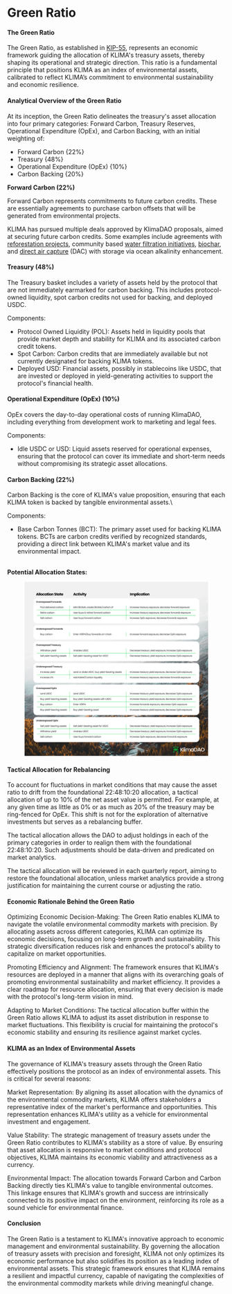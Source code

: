 # Green Ratio

#### The Green Ratio

The Green Ratio, as established in [KIP-55](https://forum.klimadao.finance/d/293-kip-55-the-green-ratio), represents an economic framework guiding the allocation of KLIMA's treasury assets, thereby shaping its operational and strategic direction. This ratio is a fundamental principle that positions KLIMA as an index of environmental assets, calibrated to reflect KLIMA’s commitment to environmental sustainability and economic resilience.

#### Analytical Overview of the Green Ratio

At its inception, the Green Ratio delineates the treasury's asset allocation into four primary categories: Forward Carbon, Treasury Reserves, Operational Expenditure (OpEx), and Carbon Backing, with an initial weighting of:

* Forward Carbon {22%\}
* Treasury {48%\}
* Operational Expenditure (OpEx) {10%\}
* Carbon Backing {20%\}

**Forward Carbon (22%)**

Forward Carbon represents commitments to future carbon credits. These are essentially agreements to purchase carbon offsets that will be generated from environmental projects.

KLIMA has pursued multiple deals approved by KlimaDAO proposals, aimed at securing future carbon credits. Some examples include agreements with [reforestation projects](https://forum.klimadao.finance/d/288-kip-51-gro-foundation-arr-project-funding), community based [water filtration initiatives](https://forum.klimadao.finance/d/289-kip-52-iot-ai-ml-on-blockchain-water-filtration-high-quality-project-kip), [biochar](https://forum.klimadao.finance/d/311-kip-58-puro-biochar-sky-east-invest-ltd-klimadao), and [direct air capture](https://forum.klimadao.finance/d/246-kip-41-aither-limenet-mineral-ocean-alkalinity-enhancement) (DAC) with storage via ocean alkalinity enhancement.

#### Treasury (48%)

The Treasury basket includes a variety of assets held by the protocol that are not immediately earmarked for carbon backing. This includes protocol-owned liquidity, spot carbon credits not used for backing, and deployed USDC.

Components:

* Protocol Owned Liquidity (POL): Assets held in liquidity pools that provide market depth and stability for KLIMA and its associated carbon credit tokens.
* Spot Carbon: Carbon credits that are immediately available but not currently designated for backing KLIMA tokens.
* Deployed USD: Financial assets, possibly in stablecoins like USDC, that are invested or deployed in yield-generating activities to support the protocol's financial health.

#### Operational Expenditure (OpEx) (10%)

OpEx covers the day-to-day operational costs of running KlimaDAO, including everything from development work to marketing and legal fees.

Components:

* Idle USDC or USD: Liquid assets reserved for operational expenses, ensuring that the protocol can cover its immediate and short-term needs without compromising its strategic asset allocations.

#### Carbon Backing (22%)

Carbon Backing is the core of KLIMA's value proposition, ensuring that each KLIMA token is backed by tangible environmental assets.\


Components:

* Base Carbon Tonnes (BCT): The primary asset used for backing KLIMA tokens. BCTs are carbon credits verified by recognized standards, providing a direct link between KLIMA's market value and its environmental impact.

\
**Potential Allocation States:**

<figure><img src="../../.gitbook/assets/greenRATIO.jpg" alt=""><figcaption></figcaption></figure>

#### Tactical Allocation for Rebalancing

To account for fluctuations in market conditions that may cause the asset ratio to drift from the foundational 22:48:10:20 allocation, a tactical allocation of up to 10% of the net asset value is permitted. For example, at any given time as little as 0% or as much as 20% of the treasury may be ring-fenced for OpEx. This shift is not for the exploration of alternative investments but serves as a rebalancing buffer.

The tactical allocation allows the DAO to adjust holdings in each of the primary categories in order to realign them with the foundational 22:48:10:20. Such adjustments should be data-driven and predicated on market analytics.

The tactical allocation will be reviewed in each quarterly report, aiming to restore the foundational allocation, unless market analytics provide a strong justification for maintaining the current course or adjusting the ratio.

#### Economic Rationale Behind the Green Ratio

Optimizing Economic Decision-Making: The Green Ratio enables KLIMA to navigate the volatile environmental commodity markets with precision. By allocating assets across different categories, KLIMA can optimize its economic decisions, focusing on long-term growth and sustainability. This strategic diversification reduces risk and enhances the protocol's ability to capitalize on market opportunities.

Promoting Efficiency and Alignment: The framework ensures that KLIMA's resources are deployed in a manner that aligns with its overarching goals of promoting environmental sustainability and market efficiency. It provides a clear roadmap for resource allocation, ensuring that every decision is made with the protocol's long-term vision in mind.

Adapting to Market Conditions: The tactical allocation buffer within the Green Ratio allows KLIMA to adjust its asset distribution in response to market fluctuations. This flexibility is crucial for maintaining the protocol's economic stability and ensuring its resilience against market cycles.

#### KLIMA as an Index of Environmental Assets

The governance of KLIMA's treasury assets through the Green Ratio effectively positions the protocol as an index of environmental assets. This is critical for several reasons:

Market Representation: By aligning its asset allocation with the dynamics of the environmental commodity markets, KLIMA offers stakeholders a representative index of the market's performance and opportunities. This representation enhances KLIMA's utility as a vehicle for environmental investment and engagement.

Value Stability: The strategic management of treasury assets under the Green Ratio contributes to KLIMA's stability as a store of value. By ensuring that asset allocation is responsive to market conditions and protocol objectives, KLIMA maintains its economic viability and attractiveness as a currency.

Environmental Impact: The allocation towards Forward Carbon and Carbon Backing directly ties KLIMA's value to tangible environmental outcomes. This linkage ensures that KLIMA's growth and success are intrinsically connected to its positive impact on the environment, reinforcing its role as a sound vehicle for environmental finance.

#### Conclusion

The Green Ratio is a testament to KLIMA's innovative approach to economic management and environmental sustainability. By governing the allocation of treasury assets with precision and foresight, KLIMA not only optimizes its economic performance but also solidifies its position as a leading index of environmental assets. This strategic framework ensures that KLIMA remains a resilient and impactful currency, capable of navigating the complexities of the environmental commodity markets while driving meaningful change.
